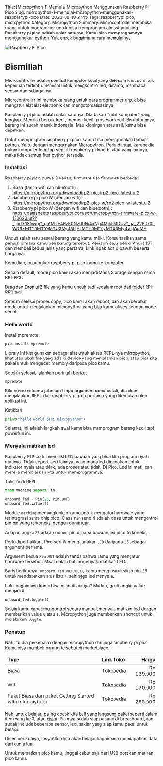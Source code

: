 Title: [Micropython 1] Memulai Micropython Menggunakan Raspberry Pi Pico
Slug: micropython-1-memulai-micropython-menggunakan-raspberrypi-pico
Date: 2023-08-10 21:45
Tags: raspberrypi pico, micropython
Category: Micropython
Summary: Microcontroller membuka ruang untuk programmer untuk bisa memprogram almost anything. Raspberry pi pico adalah salah satunya. Kamu bisa memprogramnya menggunakan python. Yuk check bagaimana cara memulainya.

![Raspberry Pi Pico]({filename}images/raspberry_pi_pico_tangan.jpeg)

# Bismillah

Microcontroller adalah semisal komputer kecil yang didesain khusus untuk keperluan tertentu. Semisal untuk mengkontrol led, dinamo, membaca sensor dan sebagainya.

Microcontroller ini membuka ruang untuk para programmer untuk bisa mengatur alat alat elektronik dan mengotomatisasinya. 

Raspberry pi pico adalah salah satunya. Dia bukan "mini komputer" yang lengkap. Memiliki bentuk kecil, memori kecil, prosesor kecil. Beruntungnya, barang ini sudah masuk indonesia. Mau kloningan atau asli, kamu bisa dapatkan.

Untuk memprogram raspberry pi pico, kamu bisa menggunakan bahasa python. Yaitu dengan menggunakan Micropython. Perlu diingat, karena dia bukan komputer lengkap seperti raspberry pi type b, atau yang lainnya, maka tidak semua fitur python tersedia.

### Installasi

Raspberry pi pico punya 3 varian, firmware tiap firmware berbeda:

1. Biasa (tanpa wifi dan bluetooth) : https://micropython.org/download/rp2-pico/rp2-pico-latest.uf2
2. Raspberry pi pico W (dengan wifi) : https://micropython.org/download/rp2-pico-w/rp2-pico-w-latest.uf2
3. Raspberry pi pico W (dengan wifi dan bluetooth) : https://datasheets.raspberrypi.com/soft/micropython-firmware-pico-w-130623.uf2?_gl=1*13lvwpj*_ga*MTE4NzE0NzU0Ni4xNjg4Mjk5MDUz*_ga_22FD70LWDS*MTY5MTYyMTU3My43LjAuMTY5MTYyMTU3My4wLjAuMA..

Unduh salah satu sesuai barang yang kamu miliki. Konsultasikan sama [penjual](https://tokopedia.link/6X8FclIu8Bb) dimana kamu beli barang tersebut. Kemarin saya beli di [Khurs IOT](https://tokopedia.link/6X8FclIu8Bb) dan membeli kedua jenis yang pertama. Link lapak ada dibawah beserta harganya.

Kemudian, hubungkan raspberry pi pico kamu ke komputer. 

Secara default, mode pico kamu akan menjadi Mass Storage dengan nama RPI-RP2. 

Drag dan Drop uf2 file yang kamu unduh tadi kedalam root dari folder RPI-RP2 tadi.

Setelah selesai proses copy, pico kamu akan reboot, dan akan berubah mode untuk menjalankan micropython yang bisa kamu akses dengan mode serial.

### Hello world

Install mpremote. 

```pip install mpremote```

Library ini kita gunakan sebagai alat untuk akses REPL-nya micropython, lihat atau ubah file yang ada di device yang menjalankan pico, atau bisa kita pakai untuk mengecek memory daripada pico kamu.

Setelah selesai, jalankan perintah berikut

```mpremote```

Bila `mpremote` kamu jalankan tanpa argument sama sekali, dia akan menjalankan REPL dari raspberry pi pico pertama yang ditemukan oleh aplikasi ini.

Ketikkan

```python
print("hello world dari micropython")
```

Selamat, ini adalah langkah awal kamu bisa memprogram barang kecil tapi powerfull ini.

### Menyala matikan led

Raspberry Pi Pico ini memiliki LED bawaan yang bisa kita program nyala matinya. Tidak seperti seri lainnya, yang mana led digunakan untuk indikator nyala atau tidak, ada proses atau tidak. Di Pico, Led ini mati, dan mereka membiarkan kita untuk memprogramnya.

Tulis ini di REPL

```python
from machine import Pin

onboard_led = Pin(25, Pin.OUT)
onboard_led.value(1)
```

Module `machine` memungkinkan kamu untuk mengatur hardware yang terintegrasi sama chip pico. Class `Pin` sendiri adalah class untuk mengontrol pin pin yang terkoneksi dengan dunia luar.

Adapun angka `25` adalah nomor pin dimana bawaan led pico terkoneksi.

Perlu diperhatikan, Pico seri W menggunakan `LED` daripada `25` sebagai argument pertama.

Argument kedua `Pin.OUT` adalah tanda bahwa kamu yang mengatur hardware tersebut. Misal dalam hal ini menyala matikan LED.

Baris berikutnya, `onboard_led.value(1)`, kamu menginstruksikan pin 25 untuk mendapatkan arus listrik, sehingga led menyala. 

Lalu, bagaimana kamu bisa mematikannya? Mudah, ganti angka value menjadi `0`

```python
onboard_led.toggle()
```

Selain kamu dapat mengontrol secara manual, menyala matikan led dengan memberikan value `0` atau `1`. Micropython juga memberikan shortcut untuk melakukan `toggle`.


### Penutup

Nah, itu dia perkenalan dengan micropython dan juga raspberry pi pico. Kamu bisa membeli barang tersebut di marketplace.

| Type                                                   | Link Toko                                       |    Harga    |
|:-------------------------------------------------------|:------------------------------------------------|-----------:|
| Biasa                                                  | [Tokopedia](https://tokopedia.link/DKzqu8Os8Bb) | Rp 139.000  |
| Wifi                                                   | [Tokopedia](https://tokopedia.link/AddaP58r8Bb) | Rp 170.000  |
| Paket Biasa dan paket Getting Started with micropython | [Tokopedia](https://tokopedia.link/C5tY9OGs8Bb) | Rp 265.000  |

Nah, untuk belajar, paling cocok kita beli yang langsung paket seperti dalam item yang ke 3, atau [disini](https://tokopedia.link/C5tY9OGs8Bb). Piconya sudah siap pasang di breadboard, dan sudah include beberapa sensor, led, saklar yang siap kamu pakai untuk belajar.

Diseri berikutnya, insyaAlloh kita akan belajar bagaimana mendapatkan data dari dunia luar.

Untuk mematikan pico kamu, tinggal cabut saja dari USB port dan matikan pico kamu.
